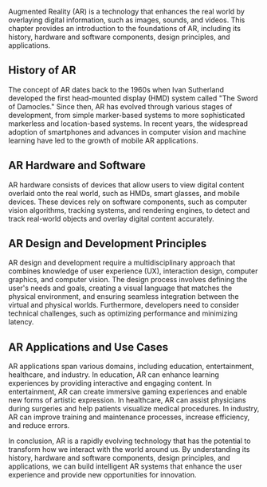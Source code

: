 
Augmented Reality (AR) is a technology that enhances the real world by overlaying digital information, such as images, sounds, and videos. This chapter provides an introduction to the foundations of AR, including its history, hardware and software components, design principles, and applications.

History of AR
-------------

The concept of AR dates back to the 1960s when Ivan Sutherland developed the first head-mounted display (HMD) system called "The Sword of Damocles." Since then, AR has evolved through various stages of development, from simple marker-based systems to more sophisticated markerless and location-based systems. In recent years, the widespread adoption of smartphones and advances in computer vision and machine learning have led to the growth of mobile AR applications.

AR Hardware and Software
------------------------

AR hardware consists of devices that allow users to view digital content overlaid onto the real world, such as HMDs, smart glasses, and mobile devices. These devices rely on software components, such as computer vision algorithms, tracking systems, and rendering engines, to detect and track real-world objects and overlay digital content accurately.

AR Design and Development Principles
------------------------------------

AR design and development require a multidisciplinary approach that combines knowledge of user experience (UX), interaction design, computer graphics, and computer vision. The design process involves defining the user's needs and goals, creating a visual language that matches the physical environment, and ensuring seamless integration between the virtual and physical worlds. Furthermore, developers need to consider technical challenges, such as optimizing performance and minimizing latency.

AR Applications and Use Cases
-----------------------------

AR applications span various domains, including education, entertainment, healthcare, and industry. In education, AR can enhance learning experiences by providing interactive and engaging content. In entertainment, AR can create immersive gaming experiences and enable new forms of artistic expression. In healthcare, AR can assist physicians during surgeries and help patients visualize medical procedures. In industry, AR can improve training and maintenance processes, increase efficiency, and reduce errors.

In conclusion, AR is a rapidly evolving technology that has the potential to transform how we interact with the world around us. By understanding its history, hardware and software components, design principles, and applications, we can build intelligent AR systems that enhance the user experience and provide new opportunities for innovation.
